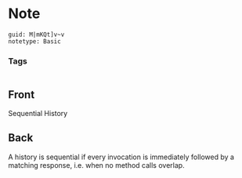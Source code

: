 # Note
```
guid: M|mKQt]v~v
notetype: Basic
```

### Tags
```
```

## Front
Sequential History

## Back
A history is sequential if every invocation is immediately
followed by a matching response, i.e. when no method calls overlap.
